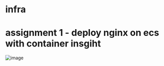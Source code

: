 # infra
# assignment 1 - deploy nginx on ecs with container insgiht 
![image](https://github.com/user-attachments/assets/a946a611-831f-49ec-9f76-fa964ca96d2c)

